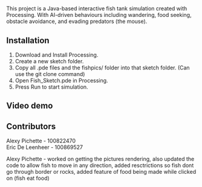 # 
This project is a Java-based interactive fish tank simulation created with Processing. With AI-driven behaviours including wandering, food seeking, obstacle avoidance, and evading predators (the mouse).

## Installation
1. Download and Install Processing.
2. Create a new sketch folder.
3. Copy all .pde files and the fishpics/ folder into that sketch folder. (Can use the git clone command)
4. Open Fish_Sketch.pde in Processing.
5. Press Run to start simulation.


## Video demo
   

 ## Contributors 

   Alexy Pichette         - 100822470             
   Eric De Leenheer       - 100869527




   Alexy Pichette - worked on getting the pictures rendering, also updated the code to allow fish to move in any direction,
                    added resctrictions so fish dont go through border or rocks, added feature of food being made while clicked on (fish eat food)
   

